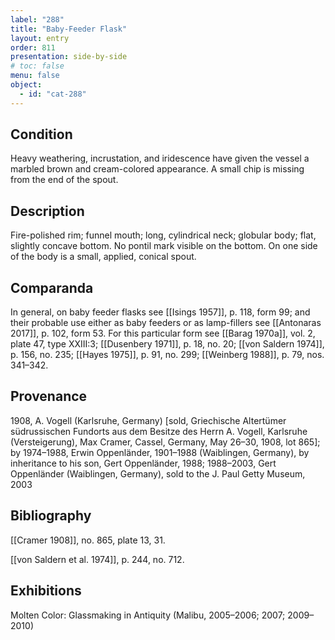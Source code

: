 ```yaml
---
label: "288"
title: "Baby-Feeder Flask"
layout: entry
order: 811
presentation: side-by-side
# toc: false
menu: false
object:
  - id: "cat-288"
---
```


## Condition

Heavy weathering, incrustation, and iridescence have given the vessel a marbled brown and cream-colored appearance. A small chip is missing from the end of the spout.

## Description

Fire-polished rim; funnel mouth; long, cylindrical neck; globular body; flat, slightly concave bottom. No pontil mark visible on the bottom. On one side of the body is a small, applied, conical spout.

## Comparanda

In general, on baby feeder flasks see [[Isings 1957]], p. 118, form 99; and their probable use either as baby feeders or as lamp-fillers see [[Antonaras 2017]], p. 102, form 53. For this particular form see [[Barag 1970a]], vol. 2, plate 47, type XXIII:3; [[Dusenbery 1971]], p. 18, no. 20; [[von Saldern 1974]], p. 156, no. 235; [[Hayes 1975]], p. 91, no. 299; [[Weinberg 1988]], p. 79, nos. 341–342.

## Provenance

1908, A. Vogell (Karlsruhe, Germany) \[sold, Griechische Altertümer südrussischen Fundorts aus dem Besitze des Herrn A. Vogell, Karlsruhe (Versteigerung), Max Cramer, Cassel, Germany, May 26–30, 1908, lot 865\]; by 1974–1988, Erwin Oppenländer, 1901–1988 (Waiblingen, Germany), by inheritance to his son, Gert Oppenländer, 1988; 1988–2003, Gert Oppenländer (Waiblingen, Germany), sold to the J. Paul Getty Museum, 2003

## Bibliography

[[Cramer 1908]], no. 865, plate 13, 31.

[[von Saldern et al. 1974]], p. 244, no. 712.

## Exhibitions

Molten Color: Glassmaking in Antiquity (Malibu, 2005–2006; 2007; 2009–2010)